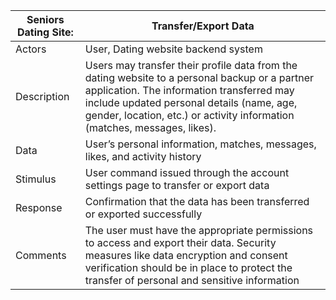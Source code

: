 | Seniors Dating Site:      | Transfer/Export Data |
| ----------- | ----------- |
| Actors | User, Dating website backend system |
| Description | Users may transfer their profile data from the dating website to a personal backup or a partner application. The information transferred may include updated personal details (name, age, gender, location, etc.) or activity information (matches, messages, likes).        |
| Data | User’s personal information, matches, messages, likes, and activity history        |
| Stimulus | User command issued through the account settings page to transfer or export data |
| Response | Confirmation that the data has been transferred or exported successfully        |
| Comments | The user must have the appropriate permissions to access and export their data. Security measures like data encryption and consent verification should be in place to protect the transfer of personal and sensitive information        |
